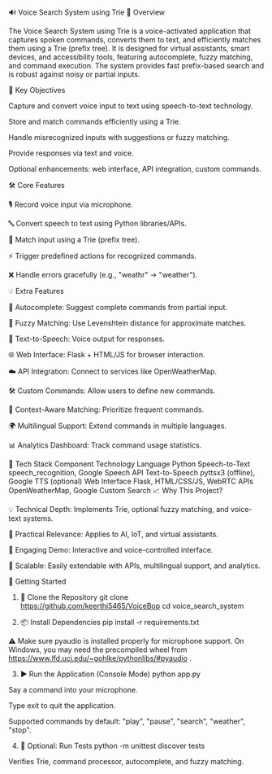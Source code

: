 🔊 Voice Search System using Trie
📌 Overview

The Voice Search System using Trie is a voice-activated application that captures spoken commands, converts them to text, and efficiently matches them using a Trie (prefix tree). It is designed for virtual assistants, smart devices, and accessibility tools, featuring autocomplete, fuzzy matching, and command execution. The system provides fast prefix-based search and is robust against noisy or partial inputs.

🎯 Key Objectives

Capture and convert voice input to text using speech-to-text technology.

Store and match commands efficiently using a Trie.

Handle misrecognized inputs with suggestions or fuzzy matching.

Provide responses via text and voice.

Optional enhancements: web interface, API integration, custom commands.

🛠️ Core Features

🎙️ Record voice input via microphone.

🔤 Convert speech to text using Python libraries/APIs.

🌲 Match input using a Trie (prefix tree).

⚡ Trigger predefined actions for recognized commands.

❌ Handle errors gracefully (e.g., "weathr" → "weather").

💡 Extra Features

🧠 Autocomplete: Suggest complete commands from partial input.

🧩 Fuzzy Matching: Use Levenshtein distance for approximate matches.

🔁 Text-to-Speech: Voice output for responses.

🌐 Web Interface: Flask + HTML/JS for browser interaction.

☁️ API Integration: Connect to services like OpenWeatherMap.

🛠️ Custom Commands: Allow users to define new commands.

🧠 Context-Aware Matching: Prioritize frequent commands.

🌍 Multilingual Support: Extend commands in multiple languages.

📊 Analytics Dashboard: Track command usage statistics.

🧰 Tech Stack
Component	Technology
Language	Python
Speech-to-Text	speech_recognition, Google Speech API
Text-to-Speech	pyttsx3 (offline), Google TTS (optional)
Web Interface	Flask, HTML/CSS/JS, WebRTC
APIs	OpenWeatherMap, Google Custom Search
📈 Why This Project?

💡 Technical Depth: Implements Trie, optional fuzzy matching, and voice-text systems.

🧠 Practical Relevance: Applies to AI, IoT, and virtual assistants.

🎨 Engaging Demo: Interactive and voice-controlled interface.

🔄 Scalable: Easily extendable with APIs, multilingual support, and analytics.

🚀 Getting Started
1. 🔁 Clone the Repository
git clone https://github.com/keerthi5465/VoiceBop
cd voice_search_system

2. 📦 Install Dependencies
pip install -r requirements.txt


⚠️ Make sure pyaudio is installed properly for microphone support. On Windows, you may need the precompiled wheel from https://www.lfd.uci.edu/~gohlke/pythonlibs/#pyaudio
.

3. ▶️ Run the Application (Console Mode)
python app.py


Say a command into your microphone.

Type exit to quit the application.

Supported commands by default: "play", "pause", "search", "weather", "stop".

4. 🧪 Optional: Run Tests
python -m unittest discover tests


Verifies Trie, command processor, autocomplete, and fuzzy matching.